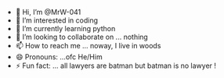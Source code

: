 - 👋 Hi, I’m @MrW-041
- 👀 I’m interested in coding
- 🌱 I’m currently learning python
- 💞️ I’m looking to collaborate on ... nothing
- 📫 How to reach me ... noway, I live in woods
- 😄 Pronouns: ...ofc He/Him
- ⚡ Fun fact: ... all lawyers are batman but batman is no lawyer !

<!---
MrW-041/MrW-041 is a ✨ special ✨ repository because its `README.md` (this file) appears on your GitHub profile.
You can click the Preview link to take a look at your changes.
--->
